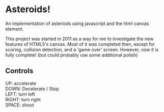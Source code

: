 # Asteroids!

An implementation of asteriods using javascript and the html canvas element.

This project was started in 2011 as a way for me to investigate the new features of HTML5's canvas. Most of it was completed then, except for scoring, collision detection, and a 'game over' screen. However, now it is fully complete! (but could probably use some additional polish)

## Controls

UP: accelerate  
DOWN: Decelerate / Stop  
LEFT: turn left  
RIGHT: turn right  
SPACE: shoot  
